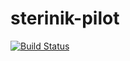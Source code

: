 # sterinik-pilot

[![Build Status](https://travis-ci.org/kkoziol/sterinik-pilot.svg?branch=master)](https://travis-ci.org/kkoziol/sterinik-pilot)
